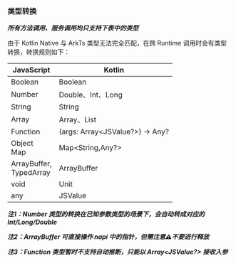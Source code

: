### 类型转换

***所有方法调用、服务调用均只支持下表中的类型***

由于 Kotlin Native 与 ArkTs 类型无法完全匹配，在跨 Runtime 调用时会有类型转换，转换规则如下：

| **JavaScript**               | **Kotlin** |
|------------------------------| ------------------------ |
| Boolean                      | Boolean
| Number                       | Double、Int、Long |
| String                       | String               |
| Array                        | Array、List           |
| Function                     | (args: Array<JSValue?>) -> Any? |
| Object  <br> Map             | Map<String,Any?>|
| ArrayBuffer, <br> TypedArray | ArrayBuffer  |
| void                         | Unit  |
| any                          | JSValue |

***注1：Number 类型的转换在已知参数类型的场景下，会自动转成对应的 Int/Long/Double***

***注2：ArrayBuffer 可直接操作 napi 中的指针，但需注意⚠️不要进行释放***

***注3：Function 类型暂时不支持自动推断，只能以 Array<JSValue?> 接收入参***
